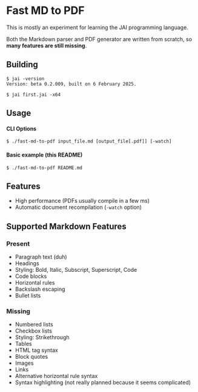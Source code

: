 # Fast MD to PDF
This is mostly an experiment for learning the JAI programming language.

Both the Markdown parser and PDF generator are written from scratch, so **many features are still missing**.

## Building
```
$ jai -version
Version: beta 0.2.009, built on 6 February 2025.
```
```
$ jai first.jai -x64
```

## Usage
#### CLI Options
```
$ ./fast-md-to-pdf input_file.md [output_file[.pdf]] [-watch]
```

#### Basic example (this README)
```
$ ./fast-md-to-pdf README.md
```

## Features
- High performance (PDFs usually compile in a few ms)
- Automatic document recompilation (`-watch` option)

## Supported Markdown Features
### Present
- Paragraph text (duh)
- Headings
- Styling: Bold, Italic, Subscript, Superscript, Code
- Code blocks
- Horizontal rules
- Backslash escaping
- Bullet lists

### Missing
- Numbered lists
- Checkbox lists
- Styling: Strikethrough
- Tables
- HTML tag syntax
- Block quotes
- Images
- Links
- Alternative horizontal rule syntax
- Syntax highlighting (not really planned because it seems complicated)